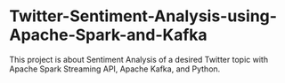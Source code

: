 # Twitter-Sentiment-Analysis-using-Apache-Spark-and-Kafka

This project is about Sentiment Analysis of a desired Twitter topic with Apache Spark Streaming API, Apache Kafka, and Python.
